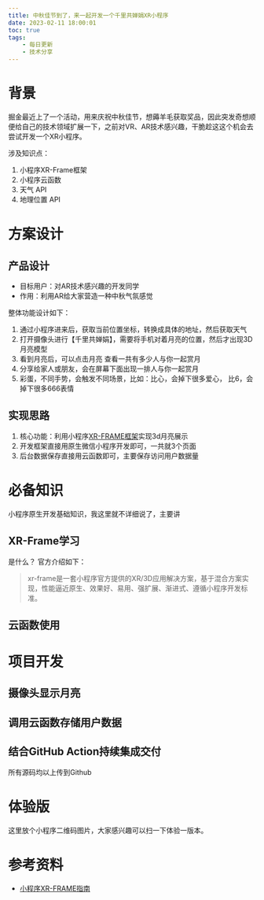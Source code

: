 ```yaml
---
title: 中秋佳节到了，来一起开发一个千里共婵娟XR小程序
date: 2023-02-11 18:00:01
toc: true
tags:
    - 每日更新
    - 技术分享
---
```


# 背景
掘金最近上了一个活动，用来庆祝中秋佳节，想薅羊毛获取奖品，因此突发奇想顺便给自己的技术领域扩展一下，之前对VR、AR技术感兴趣，干脆趁这这个机会去尝试开发一个XR小程序。

涉及知识点：

1. 小程序XR-Frame框架
2. 小程序云函数
3. 天气 API
4. 地理位置 API

# 方案设计

## 产品设计

- 目标用户：对AR技术感兴趣的开发同学
- 作用：利用AR给大家营造一种中秋气氛感觉

整体功能设计如下：

1. 通过小程序进来后，获取当前位置坐标，转换成具体的地址，然后获取天气
2. 打开摄像头进行【千里共婵娟】，需要将手机对着月亮的位置，然后才出现3D月亮模型
3. 看到月亮后，可以点击月亮 查看一共有多少人与你一起赏月
4. 分享给家人或朋友，会在屏幕下面出现一排人与你一起赏月
5. 彩蛋，不同手势，会触发不同场景，比如：比心，会掉下很多爱心， 比6，会掉下很多666表情

## 实现思路

1. 核心功能：利用小程序[XR-FRAME框架](https://developers.weixin.qq.com/miniprogram/dev/framework/xr-frame/)实现3d月亮展示
2. 开发框架直接用原生微信小程序开发即可，一共就3个页面
3. 后台数据保存直接用云函数即可，主要保存访问用户数据量

# 必备知识
小程序原生开发基础知识，我这里就不详细说了，主要讲


## XR-Frame学习

是什么？ 官方介绍如下：

> xr-frame是一套小程序官方提供的XR/3D应用解决方案，基于混合方案实现，性能逼近原生、效果好、易用、强扩展、渐进式、遵循小程序开发标准。

## 云函数使用

# 项目开发

## 摄像头显示月亮

## 调用云函数存储用户数据

## 结合GitHub Action持续集成交付


所有源码均以上传到Github

# 体验版

这里放个小程序二维码图片，大家感兴趣可以扫一下体验一版本。

# 参考资料

- [小程序XR-FRAME指南](https://developers.weixin.qq.com/miniprogram/dev/framework/xr-frame/)

